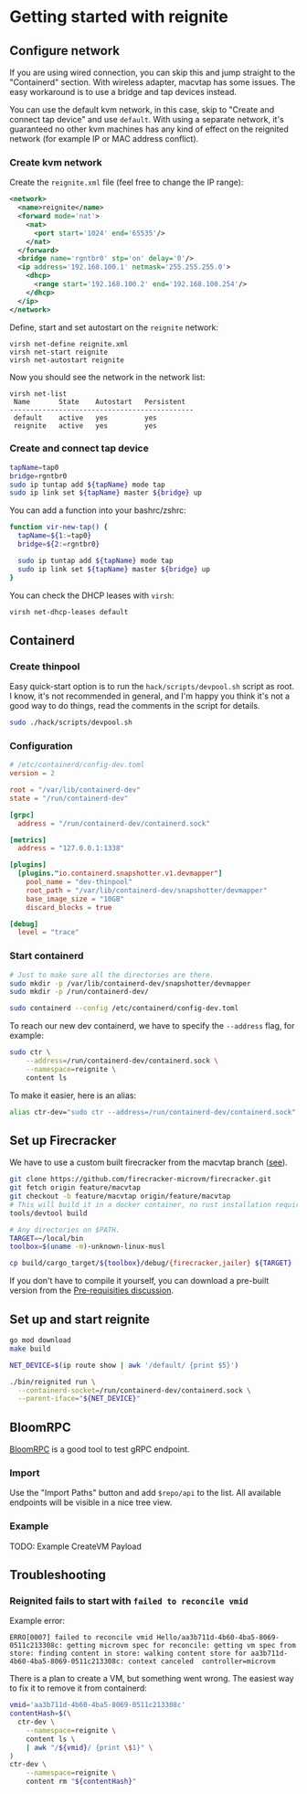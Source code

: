 # Getting started with reignite

## Configure network

If you are using wired connection, you can skip this and jump straight to the
"Containerd" section. With wireless adapter, macvtap has some issues. The easy
workaround is to use a bridge and tap devices instead.

You can use the default kvm network, in this case, skip to
"Create and connect tap device" and use `default`. With using a separate
network, it's guaranteed no other kvm machines has any kind of effect on the
reignited network (for example IP or MAC address conflict).

### Create kvm network

Create the `reignite.xml` file (feel free to change the IP range):

```xml
<network>
  <name>reignite</name>
  <forward mode='nat'>
    <nat>
      <port start='1024' end='65535'/>
    </nat>
  </forward>
  <bridge name='rgntbr0' stp='on' delay='0'/>
  <ip address='192.168.100.1' netmask='255.255.255.0'>
    <dhcp>
      <range start='192.168.100.2' end='192.168.100.254'/>
    </dhcp>
  </ip>
</network>
```

Define, start and set autostart on the `reignite` network:

```
virsh net-define reignite.xml
virsh net-start reignite
virsh net-autostart reignite
```

Now you should see the network in the network list:

```
virsh net-list
 Name       State    Autostart   Persistent
---------------------------------------------
 default    active   yes         yes
 reignite   active   yes         yes
```

### Create and connect tap device

```bash
tapName=tap0
bridge=rgntbr0
sudo ip tuntap add ${tapName} mode tap
sudo ip link set ${tapName} master ${bridge} up
```

You can add a function into your bashrc/zshrc:

```bash
function vir-new-tap() {
  tapName=${1:=tap0}
  bridge=${2:=rgntbr0}

  sudo ip tuntap add ${tapName} mode tap
  sudo ip link set ${tapName} master ${bridge} up
}
```

You can check the DHCP leases with `virsh`:

```bash
virsh net-dhcp-leases default
```

## Containerd

### Create thinpool

Easy quick-start option is to run the `hack/scripts/devpool.sh` script as root.
I know, it's not recommended in general, and I'm happy you think it's not a good
way to do things, read the comments in the script for details.

```bash
sudo ./hack/scripts/devpool.sh
```

### Configuration

```toml
# /etc/containerd/config-dev.toml
version = 2

root = "/var/lib/containerd-dev"
state = "/run/containerd-dev"

[grpc]
  address = "/run/containerd-dev/containerd.sock"

[metrics]
  address = "127.0.0.1:1338"

[plugins]
  [plugins."io.containerd.snapshotter.v1.devmapper"]
    pool_name = "dev-thinpool"
    root_path = "/var/lib/containerd-dev/snapshotter/devmapper"
    base_image_size = "10GB"
    discard_blocks = true

[debug]
  level = "trace"
```

### Start containerd

```bash
# Just to make sure all the directories are there.
sudo mkdir -p /var/lib/containerd-dev/snapshotter/devmapper
sudo mkdir -p /run/containerd-dev/

sudo containerd --config /etc/containerd/config-dev.toml
```

To reach our new dev containerd, we have to specify the `--address` flag,
for example:

```bash
sudo ctr \
    --address=/run/containerd-dev/containerd.sock \
    --namespace=reignite \
    content ls
```

To make it easier, here is an alias:

```bash
alias ctr-dev="sudo ctr --address=/run/containerd-dev/containerd.sock"
```

## Set up Firecracker

We have to use a custom built firecracker from the macvtap branch
([see][discussion-107]).

```bash
git clone https://github.com/firecracker-microvm/firecracker.git
git fetch origin feature/macvtap
git checkout -b feature/macvtap origin/feature/macvtap
# This will build it in a docker container, no rust installation required.
tools/devtool build

# Any directories on $PATH.
TARGET=~/local/bin
toolbox=$(uname -m)-unknown-linux-musl

cp build/cargo_target/${toolbox}/debug/{firecracker,jailer} ${TARGET}
```

If you don't have to compile it yourself, you can download a pre-built version
from the [Pre-requisities discussion][discussion-107].

[discussion-107]: https://github.com/weaveworks/reignite/discussions/107

## Set up and start reignite

```bash
go mod download
make build

NET_DEVICE=$(ip route show | awk '/default/ {print $5}')

./bin/reignited run \
  --containerd-socket=/run/containerd-dev/containerd.sock \
  --parent-iface="${NET_DEVICE}"
```

## BloomRPC

[BloomRPC][bloomrpc] is a good tool to test gRPC endpoint.

### Import

Use the "Import Paths" button and add `$repo/api` to the list. All available
endpoints will be visible in a nice tree view.

### Example

TODO: Example CreateVM Payload

[bloomrpc]: https://github.com/uw-labs/bloomrpc

## Troubleshooting

### Reignited fails to start with `failed to reconcile vmid`

Example error:

```
ERRO[0007] failed to reconcile vmid Hello/aa3b711d-4b60-4ba5-8069-0511c213308c: getting microvm spec for reconcile: getting vm spec from store: finding content in store: walking content store for aa3b711d-4b60-4ba5-8069-0511c213308c: context canceled  controller=microvm
```

There is a plan to create a VM, but something went wrong. The easiest way to
fix it to remove it from containerd:

```bash
vmid='aa3b711d-4b60-4ba5-8069-0511c213308c'
contentHash=$(\
  ctr-dev \
    --namespace=reignite \
    content ls \
    | awk "/${vmid}/ {print \$1}" \
)
ctr-dev \
    --namespace=reignite \
    content rm "${contentHash}"
```
